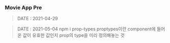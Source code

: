 ### Movie App Pre

> DATE : 2021-04-29

> DATE : 2021-05-04
> npm i prop-types
> proptypes이란 component에 들어온 값이 유효한 값인지 prop의 type을 미리 정의해놓는 것
